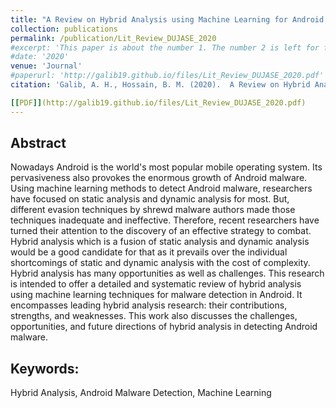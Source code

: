 ```yaml
---
title: "A Review on Hybrid Analysis using Machine Learning for Android Malware"
collection: publications
permalink: /publication/Lit_Review_DUJASE_2020
#excerpt: 'This paper is about the number 1. The number 2 is left for future work.'
#date: '2020'
venue: 'Journal'
#paperurl: 'http://galib19.github.io/files/Lit_Review_DUJASE_2020.pdf'
citation: 'Galib, A. H., Hossain, B. M. (2020).  A Review on Hybrid Analysis using Machine Learning for Android Malware Detection. Dhaka University Journal of Applied Science Engineering (DUJASE), Volume 5(1 & 2).'

[[PDF]](http://galib19.github.io/files/Lit_Review_DUJASE_2020.pdf)
---
```

## Abstract 

Nowadays Android is the world's most popular mobile operating system. Its
pervasiveness also provokes the enormous growth of Android malware. Using machine
learning methods to detect Android malware, researchers have focused on static analysis
and dynamic analysis for most. But, different evasion techniques by shrewd malware
authors made those techniques inadequate and ineffective. Therefore, recent researchers
have turned their attention to the discovery of an effective strategy to combat. Hybrid
analysis which is a fusion of static analysis and dynamic analysis would be a good
candidate for that as it prevails over the individual shortcomings of static and dynamic
analysis with the cost of complexity. Hybrid analysis has many opportunities as well as
challenges. This research is intended to offer a detailed and systematic review of hybrid
analysis using machine learning techniques for malware detection in Android. It
encompasses leading hybrid analysis research: their contributions, strengths, and
weaknesses. This work also discusses the challenges, opportunities, and future directions
of hybrid analysis in detecting Android malware.


## Keywords: 

Hybrid Analysis, Android Malware Detection, Machine Learning
